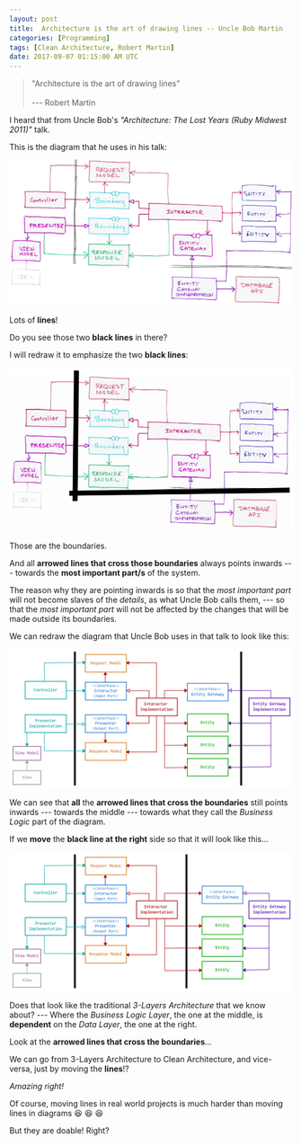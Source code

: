 ```yaml
---
layout: post
title:  Architecture is the art of drawing lines -- Uncle Bob Martin
categories: [Programming]
tags: [Clean Architecture, Robert Martin]
date: 2017-09-07 01:15:00 AM UTC
---
```


<!-- September 7, 2017 09:15:00 AM Philippine Time -->

> "Architecture is the art of drawing lines"
<br /><br />
> --- Robert Martin

I heard that from Uncle Bob's _"Architecture: The Lost Years (Ruby Midwest 2011)"_ talk.

This is the diagram that he uses in his talk:

![CleanArchitectureDesignByUncleBobMartin.png](/images/2017/CleanArchitectureDesignByUncleBobMartin.png)

Lots of **lines**!

Do you see those two **black lines** in there?

<!--more-->

I will redraw it to emphasize the two **black lines**:

![CleanArchitectureDesignByUncleBobMartin-BlackLinesEmphasized.gif](/images/2017/CleanArchitectureDesignByUncleBobMartin-BlackLinesEmphasized.gif)

Those are the boundaries.

And all **arrowed lines that cross those boundaries** always points inwards --- towards the **most important part/s** of the system.

The reason why they are pointing inwards is so that the _most important part_ will not become slaves of the _details_, as what Uncle Bob calls them, --- so that the _most important part_ will not be affected by the changes that will be made outside its boundaries.

We can redraw the diagram that Uncle Bob uses in that talk to look like this:

![CleanArchitectureDiagramRedrawn.gif](/images/2017/CleanArchitectureDiagramRedrawn.gif)

We can see that **all** the **arrowed lines that cross the boundaries** still points inwards --- towards the middle --- towards what they call the _Business Logic_ part of the diagram.

If we **move** the **black line at the right** side so that it will look like this...

![CleanArchitectureDiagramRedrawnToLookLikeThreeLayersArchitecture.gif](/images/2017/CleanArchitectureDiagramRedrawnToLookLikeThreeLayersArchitecture.gif)

Does that look like the traditional _3-Layers Architecture_ that we know about? --- Where the _Business Logic Layer_, the one at the middle, is **dependent** on the _Data Layer_, the one at the right.

Look at the **arrowed lines that cross the boundaries**...

We can go from 3-Layers Architecture to Clean Architecture, and vice-versa, just by moving the **lines**!?

_Amazing right!_

Of course, moving lines in real world projects is much harder than moving lines in diagrams :laughing: :laughing: :laughing:

But they are doable! Right?

<!--
They should be, or else, we're doomed! :laughing: :laughing: :laughing:
-->
